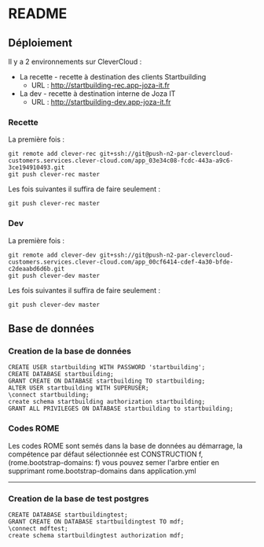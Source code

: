 # README #

## Déploiement

Il y a 2 environnements sur CleverCloud :
* La recette - recette à destination des clients Startbuilding
  * URL : http://startbuilding-rec.app-joza-it.fr
* La dev - recette à destination interne de Joza IT
  * URL : http://startbuilding-dev.app-joza-it.fr

### Recette

La première fois :
```
git remote add clever-rec git+ssh://git@push-n2-par-clevercloud-customers.services.clever-cloud.com/app_03e34c08-fcdc-443a-a9c6-3ce194910493.git
git push clever-rec master
```

Les fois suivantes il suffira de faire seulement :

```
git push clever-rec master
```

### Dev

La première fois :
```
git remote add clever-dev git+ssh://git@push-n2-par-clevercloud-customers.services.clever-cloud.com/app_00cf6414-cdef-4a30-bfde-c2deaabd6d6b.git
git push clever-dev master
```

Les fois suivantes il suffira de faire seulement :

```
git push clever-dev master
```

### 

## Base de données
### Creation de la base de données
```
CREATE USER startbuilding WITH PASSWORD 'startbuilding';
CREATE DATABASE startbuilding;
GRANT CREATE ON DATABASE startbuilding TO startbuilding;
ALTER USER startbuilding WITH SUPERUSER;
\connect startbuilding;
create schema startbuilding authorization startbuilding;
GRANT ALL PRIVILEGES ON DATABASE startbuilding to startbuilding;
```

### Codes ROME

Les codes ROME sont semés dans la base de données au démarrage, la compétence par défaut sélectionnée est CONSTRUCTION f, (rome.bootstrap-domains: f) vous pouvez semer l'arbre entier en supprimant rome.bootstrap-domains dans application.yml

------------------------------------------------------------------------------------------------------------------

### Creation de la base de test postgres

```
CREATE DATABASE startbuildingtest;
GRANT CREATE ON DATABASE startbuildingtest TO mdf;
\connect mdftest;
create schema startbuildingtest authorization mdf;
```
